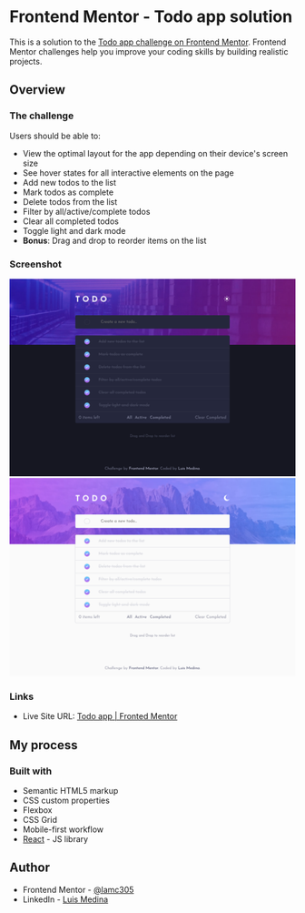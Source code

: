 # Frontend Mentor - Todo app solution

This is a solution to the [Todo app challenge on Frontend Mentor](https://www.frontendmentor.io/challenges/todo-app-Su1_KokOW). Frontend Mentor challenges help you improve your coding skills by building realistic projects. 

## Overview

### The challenge

Users should be able to:

- View the optimal layout for the app depending on their device's screen size
- See hover states for all interactive elements on the page
- Add new todos to the list
- Mark todos as complete
- Delete todos from the list
- Filter by all/active/complete todos
- Clear all completed todos
- Toggle light and dark mode
- **Bonus**: Drag and drop to reorder items on the list

### Screenshot

![Mode Dark](./photos/modeDark.png)
![Mode Light](./photos/modeLight.png)


### Links

- Live Site URL: [Todo app | Fronted Mentor](https://todo-app-lamc305.vercel.app/)

## My process

### Built with

- Semantic HTML5 markup
- CSS custom properties
- Flexbox
- CSS Grid
- Mobile-first workflow
- [React](https://reactjs.org/) - JS library



## Author


- Frontend Mentor - [@lamc305](https://www.frontendmentor.io/profile/lamc305)
- LinkedIn - [Luis Medina](https://www.linkedin.com/in/luis-medina-dev/)


